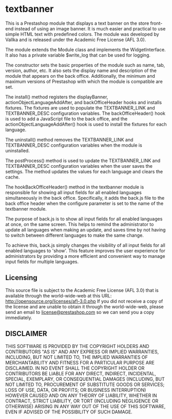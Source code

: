 # textbanner

This is a Prestashop module that displays a text banner on the store front-end instead of using an image banner. It is much easier and practical to use simple HTML text with predefined colors. The module was developed by Vallka and is released under the Academic Free License (AFL 3.0).

The module extends the Module class and implements the WidgetInterface. It also has a private variable $write_log that can be used for logging.

The constructor sets the basic properties of the module such as name, tab, version, author, etc. It also sets the display name and description of the module that appears on the back office. Additionally, the minimum and maximum versions of Prestashop with which the module is compatible are set.

The install() method registers the displayBanner, actionObjectLanguageAddAfter, and backOfficeHeader hooks and installs fixtures. The fixtures are used to populate the TEXTBANNER_LINK and TEXTBANNER_DESC configuration variables. The backOfficeHeader() hook is used to add a JavaScript file to the back office, and the actionObjectLanguageAddAfter() hook is used to install the fixtures for each language.

The uninstall() method removes the TEXTBANNER_LINK and TEXTBANNER_DESC configuration variables when the module is uninstalled.

The postProcess() method is used to update the TEXTBANNER_LINK and TEXTBANNER_DESC configuration variables when the user saves the settings. The method updates the values for each language and clears the cache.

The hookBackOfficeHeader() method in the textbanner module is responsible for showing all input fields for all enabled languages simultaneously in the back office. Specifically, it adds the back.js file to the back office header when the configure parameter is set to the name of the textbanner module.

The purpose of back.js is to show all input fields for all enabled languages at once, on the same screen. This helps to remind the administrator to update all languages when making an update, and saves time by not having to switch between different languages to make the same change.

To achieve this, back.js simply changes the visibility of all input fields for all enabled languages to 'show'. This feature improves the user experience for administrators by providing a more efficient and convenient way to manage input fields for multiple languages.

## Licensing

This source file is subject to the Academic Free License (AFL 3.0)
that is available through the world-wide-web at this URL:
http://opensource.org/licenses/afl-3.0.php
If you did not receive a copy of the license and are unable to
obtain it through the world-wide-web, please send an email
to license@prestashop.com so we can send you a copy immediately.

## DISCLAIMER
 

THIS SOFTWARE IS PROVIDED BY THE COPYRIGHT HOLDERS AND CONTRIBUTORS "AS IS" AND ANY EXPRESS OR IMPLIED WARRANTIES, INCLUDING, BUT NOT LIMITED TO, THE IMPLIED WARRANTIES OF MERCHANTABILITY AND FITNESS FOR A PARTICULAR PURPOSE ARE DISCLAIMED. IN NO EVENT SHALL THE COPYRIGHT HOLDER OR CONTRIBUTORS BE LIABLE FOR ANY DIRECT, INDIRECT, INCIDENTAL, SPECIAL, EXEMPLARY, OR CONSEQUENTIAL DAMAGES (INCLUDING, BUT NOT LIMITED TO, PROCUREMENT OF SUBSTITUTE GOODS OR SERVICES; LOSS OF USE, DATA, OR PROFITS; OR BUSINESS INTERRUPTION) HOWEVER CAUSED AND ON ANY THEORY OF LIABILITY, WHETHER IN CONTRACT, STRICT LIABILITY, OR TORT (INCLUDING NEGLIGENCE OR OTHERWISE) ARISING IN ANY WAY OUT OF THE USE OF THIS SOFTWARE, EVEN IF ADVISED OF THE POSSIBILITY OF SUCH DAMAGE.
